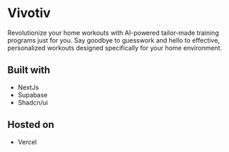 # Vivotiv

Revolutionize your home workouts with AI-powered tailor-made training programs just for you. Say goodbye to guesswork and hello to effective, personalized workouts designed specifically for your home environment.

## Built with

- NextJs
- Supabase
- Shadcn/ui

## Hosted on

- Vercel
